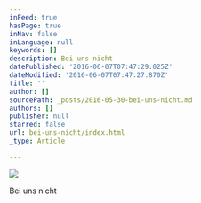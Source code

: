 ```yaml
---
inFeed: true
hasPage: true
inNav: false
inLanguage: null
keywords: []
description: Bei uns nicht
datePublished: '2016-06-07T07:47:29.025Z'
dateModified: '2016-06-07T07:47:27.870Z'
title: ''
author: []
sourcePath: _posts/2016-05-30-bei-uns-nicht.md
authors: []
publisher: null
starred: false
url: bei-uns-nicht/index.html
_type: Article

---
```

![](https://the-grid-user-content.s3-us-west-2.amazonaws.com/827a1226-51f2-4003-b208-64df6eeff1dc.jpg)

Bei uns nicht